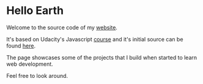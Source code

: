 # Hello Earth

Welcome to the source code of my [website](https://artursipatenko.com).

It's based on Udacity's Javascript [course](https://www.udacity.com/course/javascript-basics--ud804) and it's initial source can be found [here](https://github.com/udacity/frontend-nanodegree-resume).

The page showcases some of the projects that I build when started to learn web development.

Feel free to look around.